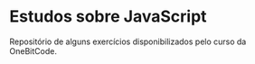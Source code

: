 # Estudos sobre JavaScript

Repositório de alguns exercícios disponibilizados pelo curso da OneBitCode.
